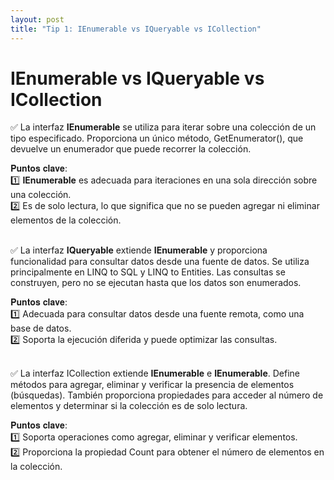 ```yaml
---
layout: post
title: "Tip 1: IEnumerable vs IQueryable vs ICollection"
---
```


# IEnumerable vs IQueryable vs ICollection

✅ La interfaz <b>IEnumerable<T></b> se utiliza para iterar sobre una colección de un tipo especificado. Proporciona un único método, GetEnumerator(), que devuelve un enumerador que puede recorrer la colección.

𝐏𝐮𝐧𝐭𝐨𝐬 𝐜𝐥𝐚𝐯𝐞:<br /> 
  1️⃣ <b>IEnumerable<T></b> es adecuada para iteraciones en una sola dirección sobre una colección. <br />
  2️⃣ Es de solo lectura, lo que significa que no se pueden agregar ni eliminar elementos de la colección.<br />
<br />

✅ La interfaz <b>IQueryable<T></b> extiende <b>IEnumerable<T></b> y proporciona funcionalidad para consultar datos desde una fuente de datos. Se utiliza principalmente en LINQ to SQL y LINQ to Entities. Las consultas se construyen, pero no se ejecutan hasta que los datos son enumerados.

𝐏𝐮𝐧𝐭𝐨𝐬 𝐜𝐥𝐚𝐯𝐞: <br />
  1️⃣ Adecuada para consultar datos desde una fuente remota, como una base de datos. <br />
  2️⃣ Soporta la ejecución diferida y puede optimizar las consultas.<br />
<br />

✅ La interfaz </b>ICollection<T></b> extiende <b>IEnumerable<T></b> e <b>IEnumerable</b>. Define métodos para agregar, eliminar y verificar la presencia de elementos (búsquedas). También proporciona propiedades para acceder al número de elementos y determinar si la colección es de solo lectura.

𝐏𝐮𝐧𝐭𝐨𝐬 𝐜𝐥𝐚𝐯𝐞: <br />
  1️⃣ Soporta operaciones como agregar, eliminar y verificar elementos. <br />
  2️⃣ Proporciona la propiedad Count para obtener el número de elementos en la colección.<br />
